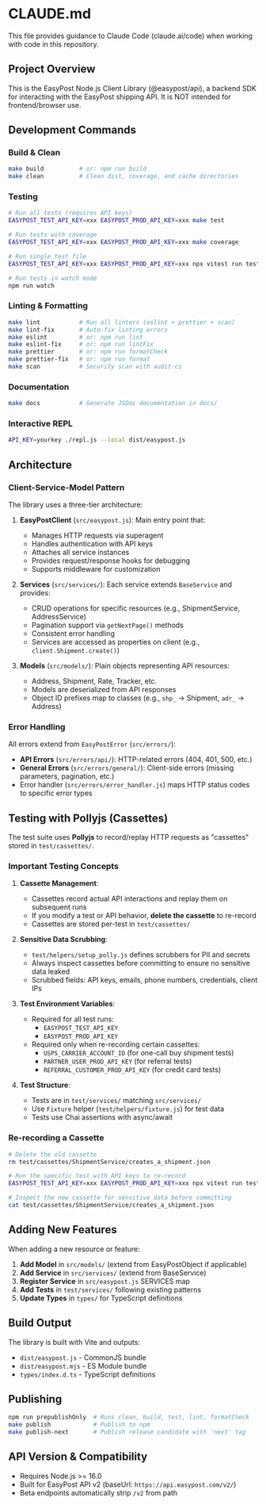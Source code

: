 # CLAUDE.md

This file provides guidance to Claude Code (claude.ai/code) when working with code in this repository.

## Project Overview

This is the EasyPost Node.js Client Library (@easypost/api), a backend SDK for interacting with the EasyPost shipping API. It is NOT intended for frontend/browser use.

## Development Commands

### Build & Clean
```bash
make build          # or: npm run build
make clean          # Clean dist, coverage, and cache directories
```

### Testing
```bash
# Run all tests (requires API keys)
EASYPOST_TEST_API_KEY=xxx EASYPOST_PROD_API_KEY=xxx make test

# Run tests with coverage
EASYPOST_TEST_API_KEY=xxx EASYPOST_PROD_API_KEY=xxx make coverage

# Run single test file
EASYPOST_TEST_API_KEY=xxx EASYPOST_PROD_API_KEY=xxx npx vitest run test/services/shipment.test.js

# Run tests in watch mode
npm run watch
```

### Linting & Formatting
```bash
make lint           # Run all linters (eslint + prettier + scan)
make lint-fix       # Auto-fix linting errors
make eslint         # or: npm run lint
make eslint-fix     # or: npm run lintFix
make prettier       # or: npm run formatCheck
make prettier-fix   # or: npm run format
make scan           # Security scan with audit-ci
```

### Documentation
```bash
make docs           # Generate JSDoc documentation in docs/
```

### Interactive REPL
```bash
API_KEY=yourkey ./repl.js --local dist/easypost.js
```

## Architecture

### Client-Service-Model Pattern

The library uses a three-tier architecture:

1. **EasyPostClient** (`src/easypost.js`): Main entry point that:
   - Manages HTTP requests via superagent
   - Handles authentication with API keys
   - Attaches all service instances
   - Provides request/response hooks for debugging
   - Supports middleware for customization

2. **Services** (`src/services/`): Each service extends `BaseService` and provides:
   - CRUD operations for specific resources (e.g., ShipmentService, AddressService)
   - Pagination support via `getNextPage()` methods
   - Consistent error handling
   - Services are accessed as properties on client (e.g., `client.Shipment.create()`)

3. **Models** (`src/models/`): Plain objects representing API resources:
   - Address, Shipment, Rate, Tracker, etc.
   - Models are deserialized from API responses
   - Object ID prefixes map to classes (e.g., `shp_` → Shipment, `adr_` → Address)

### Error Handling

All errors extend from `EasyPostError` (`src/errors/`):
- **API Errors** (`src/errors/api/`): HTTP-related errors (404, 401, 500, etc.)
- **General Errors** (`src/errors/general/`): Client-side errors (missing parameters, pagination, etc.)
- Error handler (`src/errors/error_handler.js`) maps HTTP status codes to specific error types

## Testing with Pollyjs (Cassettes)

The test suite uses **Pollyjs** to record/replay HTTP requests as "cassettes" stored in `test/cassettes/`.

### Important Testing Concepts

1. **Cassette Management**:
   - Cassettes record actual API interactions and replay them on subsequent runs
   - If you modify a test or API behavior, **delete the cassette** to re-record
   - Cassettes are stored per-test in `test/cassettes/`

2. **Sensitive Data Scrubbing**:
   - `test/helpers/setup_polly.js` defines scrubbers for PII and secrets
   - Always inspect cassettes before committing to ensure no sensitive data leaked
   - Scrubbed fields: API keys, emails, phone numbers, credentials, client IPs

3. **Test Environment Variables**:
   - Required for all test runs:
     - `EASYPOST_TEST_API_KEY`
     - `EASYPOST_PROD_API_KEY`
   - Required only when re-recording certain cassettes:
     - `USPS_CARRIER_ACCOUNT_ID` (for one-call buy shipment tests)
     - `PARTNER_USER_PROD_API_KEY` (for referral tests)
     - `REFERRAL_CUSTOMER_PROD_API_KEY` (for credit card tests)

4. **Test Structure**:
   - Tests are in `test/services/` matching `src/services/`
   - Use `Fixture` helper (`test/helpers/fixture.js`) for test data
   - Tests use Chai assertions with async/await

### Re-recording a Cassette

```bash
# Delete the old cassette
rm test/cassettes/ShipmentService/creates_a_shipment.json

# Run the specific test with API keys to re-record
EASYPOST_TEST_API_KEY=xxx EASYPOST_PROD_API_KEY=xxx npx vitest run test/services/shipment.test.js

# Inspect the new cassette for sensitive data before committing
cat test/cassettes/ShipmentService/creates_a_shipment.json
```

## Adding New Features

When adding a new resource or feature:

1. **Add Model** in `src/models/` (extend from EasyPostObject if applicable)
2. **Add Service** in `src/services/` (extend from BaseService)
3. **Register Service** in `src/easypost.js` SERVICES map
4. **Add Tests** in `test/services/` following existing patterns
5. **Update Types** in `types/` for TypeScript definitions

## Build Output

The library is built with Vite and outputs:
- `dist/easypost.js` - CommonJS bundle
- `dist/easypost.mjs` - ES Module bundle
- `types/index.d.ts` - TypeScript definitions

## Publishing

```bash
npm run prepublishOnly  # Runs clean, build, test, lint, formatCheck
make publish            # Publish to npm
make publish-next       # Publish release candidate with 'next' tag
```

## API Version & Compatibility

- Requires Node.js >= 16.0
- Built for EasyPost API v2 (baseUrl: `https://api.easypost.com/v2/`)
- Beta endpoints automatically strip `/v2` from path
